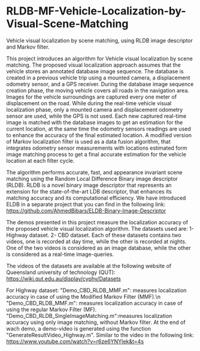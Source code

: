 # RLDB-MF-Vehicle-Localization-by-Visual-Scene-Matching

Vehicle visual localization by scene matching, using RLDB image descriptor and Markov filter.

This project introduces an algorithm for Vehicle visual localization by scene matching. The proposed visual localization approach assumes that the vehicle stores an annotated database image sequence. The database is created in a previous vehicle trip using a mounted camera, a displacement odometry sensor, and a GPS receiver. During the database image sequence creation phase, the moving vehicle covers all roads in the navigation area. Images for the vehicle surroundings are captured every one meter of displacement on the road. While during the real-time vehicle visual localization phase, only a mounted camera and displacement odometry sensor are used, while the GPS is not used. Each new captured real-time image is matched with the database images to get an estimation for the current location, at the same time the odometry sensors readings are used to enhance the accuracy of the final estimated location. A modified version of Markov localization filter is used as a data fusion algorithm, that integrates odometry sensor measurements with locations estimated form image matching process to get a final accurate estimation for the vehicle location at each filter cycle.

The algorithm performs accurate, fast, and appearance invariant scene matching using the Random Local Difference Binary image descriptor (RLDB). RLDB is a novel binary image descriptor that represents an extension for the state-of-the-art LDB descriptor, that enhances its matching accuracy and its computational efficiency. We have introduced ELDB in a separate project that you can find in the following link: https://github.com/AhmedBibars/ELDB-Binary-Image-Descriptor

The demos presented in this project measure the localization accuracy of the proposed vehicle visual localization algorithm. The datasets used are: 1- Highway dataset. 2- CBD dataset. Each of these datasets contains two videos, one is recorded at day time, while the other is recorded at nights. One of the two videos is considered as an image database, while the other is considered as a real-time image-queries.

The videos of the datasets are available at the following website of Queensland university of technology (QUT): https://wiki.qut.edu.au/display/cyphy/Datasets

For Highway dataset:
"Demo_CBD_RLDB_MMF.m": measures localization accuracy in case of using the Modified Markov Filter (MMF).\n
"Demo_CBD_RLDB_MMF.m": measures localization accuracy in case of using the regular Markov Filter (MF).
"Demo_CBD_RLDB_SingleImageMatching.m":measures localization accuracy using only image matching, without Markov filter.
At the end of wach demo, a demo-video is generated using the function "GenerateResultVideo_Highway.m". Similar to the video in the following link: https://www.youtube.com/watch?v=r6ze6YNYIek&t=4s



